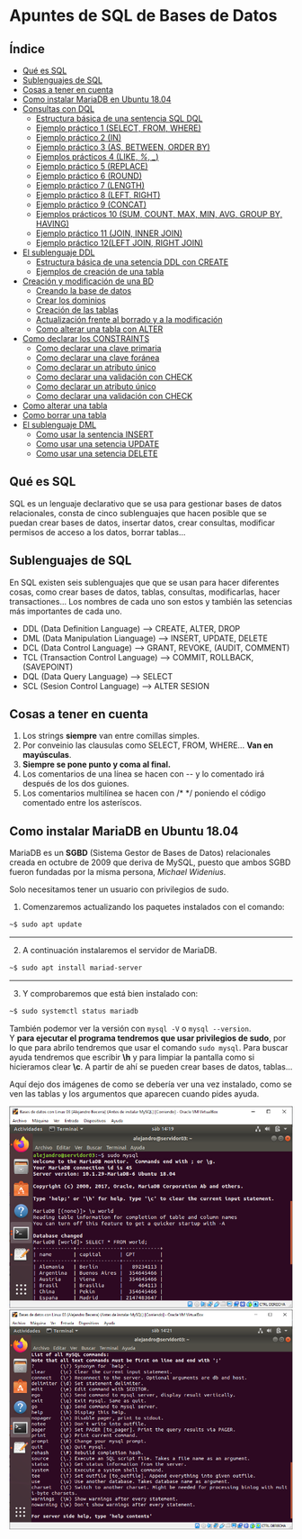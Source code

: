 # Apuntes de SQL de Bases de Datos

## Índice

- [Qué es SQL](#Qué-es-SQL)
- [Sublenguajes de SQL](#sublenguajes-de-sql)
- [Cosas a tener en cuenta](#cosas-a-tener-en-cuenta)
- [Como instalar MariaDB en Ubuntu 18.04](#Como-instalar-MariaDB-en-Ubuntu-18.04)
- [Consultas con DQL](./DQL.md#consultas-con-dql)
	- [Estructura básica de una sentencia SQL DQL](./DQL.md#estructura-básica-de-una-sentencia-sql-dql)
	- [Ejemplo práctico 1 (SELECT, FROM, WHERE)](./DQL.md#ejemplo-práctico-1)
	- [Ejemplo práctico 2 (IN)](./DQL.md#ejemplo-práctico-2)
	- [Ejemplo práctico 3 (AS, BETWEEN, ORDER BY)](./DQL.md#ejemplo-práctico-3)
	- [Ejemplos prácticos 4 (LIKE, *%*, *_*)](#ejemplos-prácticos-4)
	- [Ejemplo práctico 5 (REPLACE)](./DQL.md#ejemplo-práctico-5)
	- [Ejemplo práctico 6 (ROUND)](./DQL.md#ejemplo-práctico-6)
	- [Ejemplo práctico 7 (LENGTH)](./DQL.md#ejemplo-práctico-7)
	- [Ejemplo práctico 8 (LEFT, RIGHT)](./DQL.md#ejemplo-práctico-8)
	- [Ejemplo práctico 9 (CONCAT)](./DQL.md#ejemplo-práctico-9)
	- [Ejemplos prácticos 10 (SUM, COUNT, MAX, MIN, AVG, GROUP BY, HAVING)](./DQL.md#ejemplos-prácticos-10)
	- [Ejemplo práctico 11 (JOIN, INNER JOIN)](./DQL.md#ejemplo-práctico-11)
	- [Ejemplo práctico 12(LEFT JOIN, RIGHT JOIN)](./DQL.md#Ejemplo-práctico-12)
- [El sublenguaje DDL](./DDL.md#el-sublenguaje-ddl)
	- [Estructura básica de una setencia DDL con CREATE](./DDL.md#Estructura-básica-de-una-setencia-DDL-con-CREATE)
	- [Ejemplos de creación de una tabla](./DDL.md#Ejemplos-de-creación-de-una-tabla)
- [Creación y modificación de una BD](./DDL.md#Creación-y-modificación-de-una-BD)
	- [Creando la base de datos](./DDL.md#Creando-la-base-de-datos)
	- [Crear los dominios](./DDL.md#Crear-los-dominios)
	- [Creación de las tablas](./DDL.md#Creacion-de-las-tablas)
	- [Actualización frente al borrado y a la modificación](./DDL.md#Actualización-frente-al-borrado-y-a-la-modificación)
	- [Como alterar una tabla con ALTER](./DDL.md#Como-alterar-una-tabla-con-ALTER)
- [Como declarar los CONSTRAINTS](./DDL.md#Como-declarar-los-CONSTRAINTS)
	- [Como declarar una clave primaria](./DDL.md#Como-declarar-una-clave-primaria)
	- [Como declarar una clave foránea](./DDL.md#Como-declarar-una-clave-foránea)
	- [Como declarar un atributo único](./DDL.md#Como-declarar-un-atributo-único)
	- [Como declarar una validación con CHECK](./DDL.md#Como-declarar-una-validacion-con-CHECK)
	- [Como declarar un atributo único](./DDL.md#Como-declarar-un-atributo-unico)
	- [Como declarar una validación con CHECK](./DDL.md#Como-declarar-una-validación-con-CHECK)
- [Como alterar una tabla](./DDL.md#Como-alterar-una-tabla)
- [Como borrar una tabla](./DDL.md#Como-borrar-una-tabla)
- [El sublenguaje DML](./DML.md#El-sublenguaje-DML)
	- [Como usar la sentencia INSERT](./DML.md#Como-usar-la-sentencia-INSERT)
	- [Como usar una setencia UPDATE](./DML.md#Como-usar-una-setencia-UPDATE)
	- [Como usar una setencia DELETE](./DML.md#Como-usar-una-setencia-DELETE)

## Qué es SQL

SQL es un lenguaje declarativo que se usa para gestionar bases de datos relacionales, consta de cinco sublenguajes que hacen posible que se puedan crear bases de datos, insertar datos, crear consultas, modificar permisos de acceso a los datos, borrar tablas...
	
## Sublenguajes de SQL

En SQL existen seis sublenguajes que que se usan para hacer diferentes cosas, como crear bases de datos, tablas, consultas, modificarlas, hacer transactiones... Los nombres de cada uno son estos y también las setencias más importantes de cada uno.  

- DDL (Data Definition Language) --> CREATE, ALTER, DROP  
- DML (Data Manipulation Lianguage) --> INSERT, UPDATE, DELETE  
- DCL (Data Control Language) --> GRANT, REVOKE, (AUDIT, COMMENT)  
- TCL (Transaction Control Language) --> COMMIT, ROLLBACK, (SAVEPOINT)  
- DQL (Data Query Language) --> SELECT  
- SCL (Sesion Control Language) --> ALTER SESION  

## Cosas a tener en cuenta

1. Los strings **siempre** van entre comillas simples.
2. Por conveinio las clausulas como SELECT, FROM, WHERE... **Van en mayúsculas**.
3. **Siempre se pone punto y coma al final.**
4. Los comentarios de una línea se hacen con -- y lo comentado irá después de los dos guiones.
5. Los comentarios multilínea se hacen con /* */ poniendo el código comentado entre los asteríscos.

## Como instalar MariaDB en Ubuntu 18.04

MariaDB es un **SGBD** (Sistema Gestor de Bases de Datos) relacionales creada en octubre de 2009 que deriva de MySQL, puesto que ambos SGBD fueron fundadas por la misma persona, *Michael Widenius*.  

Solo necesitamos tener un usuario con privilegios de sudo.  

1. Comenzaremos actualizando los paquetes instalados con el comando:  

```sh
~$ sudo apt update
```

-----
2. A continuación instalaremos el servidor de MariaDB.  

```sh
~$ sudo apt install mariad-server
```

-----
3. Y comprobaremos que está bien instalado con:  

```sh
~$ sudo systemctl status mariadb
```

También podemor ver la versión con ```mysql -V``` o ```mysql --version```.  
Y **para ejecutar el programa tendremos que usar privilegios de sudo**, por lo que para abrilo tendremos que usar el comando ```sudo mysql```. Para buscar ayuda tendremos que escribir **\h** y para limpiar la pantalla como si hicieramos clear **\c**. A partir de ahí se pueden crear bases de datos, tablas...  

Aquí dejo dos imágenes de como se debería ver una vez instalado, como se ven las tablas y los argumentos que aparecen cuando pides ayuda.  

![MariaDB1](./img/mariaDB1.PNG)
![MariaDB2](./img/mariaDB2.PNG)


